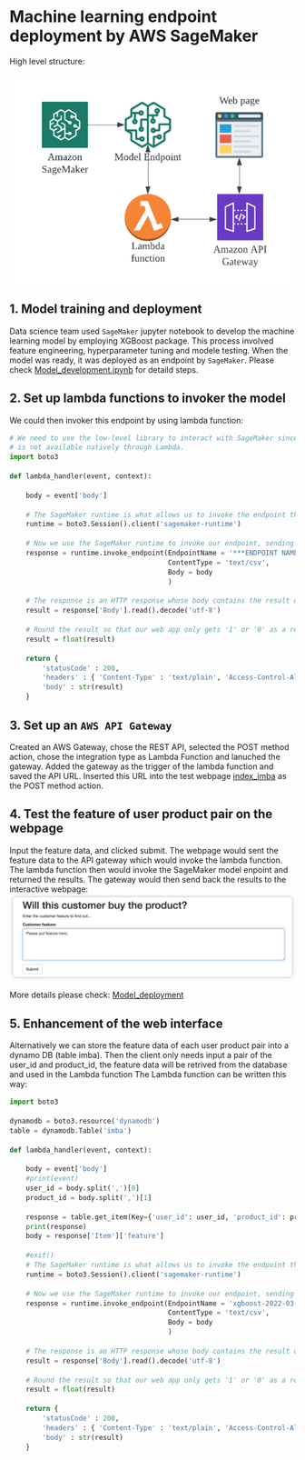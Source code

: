 # Machine learning endpoint deployment by AWS SageMaker
High level structure:

![](./assets/images/2.png)
## **1. Model training and deployment**
Data science team used `SageMaker` jupyter notebook to develop the machine learning model by employing XGBoost package. This process involved feature engineering, hyperparameter tuning and modele testing. When the model was ready, it was deployed as an endpoint by `SageMaker`. Please check [Model_development.ipynb](Model_development.ipynb) for detaild steps.
## **2. Set up lambda functions to invoker the model**
We could then invoker this endpoint by using lambda function:
```python
# We need to use the low-level library to interact with SageMaker since the SageMaker API
# is not available natively through Lambda.
import boto3

def lambda_handler(event, context):

    body = event['body']

    # The SageMaker runtime is what allows us to invoke the endpoint that we've created.
    runtime = boto3.Session().client('sagemaker-runtime')

    # Now we use the SageMaker runtime to invoke our endpoint, sending the review we were given
    response = runtime.invoke_endpoint(EndpointName = '***ENDPOINT NAME HERE***',# The name of the endpoint we created
                                       ContentType = 'text/csv',                 # The data format that is expected
                                       Body = body
                                       )

    # The response is an HTTP response whose body contains the result of our inference
    result = response['Body'].read().decode('utf-8')

    # Round the result so that our web app only gets '1' or '0' as a response.
    result = float(result)

    return {
        'statusCode' : 200,
        'headers' : { 'Content-Type' : 'text/plain', 'Access-Control-Allow-Origin' : '*' },
        'body' : str(result)
    }
```

## **3. Set up an `AWS API Gateway`**
Created an AWS Gateway, chose the REST API, selected the POST method action, chose the integration type as Lambda Function and lanuched the gateway. Added the gateway as the trigger of the lambda function and saved the API URL. Inserted this URL into the test webpage [index_imba](./assets/index_imba.html) as the POST method action.

## **4. Test the feature of user product pair on the webpage**
Input the feature data, and clicked submit. The webpage would sent the feature data to the API gateway which would invoke the lambda function. The lambda function then would invoke the SageMaker model enpoint and returned the results. The gateway would then send back the results to the interactive webpage:
![](assets/images/1.png)

More details please check: [Model_deployment](./Model_deployment.ipynb)

## **5. Enhancement of the web interface**
Alternatively we can store the feature data of each user product pair into a dynamo DB (table imba). Then the client only needs input a pair of the user_id and product_id, the feature data will be retrived from the database and used in the Lambda function
The Lambda function can be written this way:
```python
import boto3

dynamodb = boto3.resource('dynamodb')
table = dynamodb.Table('imba')

def lambda_handler(event, context):

    body = event['body']
    #print(event)
    user_id = body.split(',')[0]
    product_id = body.split(',')[1]
    
    response = table.get_item(Key={'user_id': user_id, 'product_id': product_id})
    print(response)
    body = response['Item']['feature']
    
    #exit()
    # The SageMaker runtime is what allows us to invoke the endpoint that we've created.
    runtime = boto3.Session().client('sagemaker-runtime')

    # Now we use the SageMaker runtime to invoke our endpoint, sending the review we were given
    response = runtime.invoke_endpoint(EndpointName = 'xgboost-2022-03-30-09-12-42-035',# The name of the endpoint we created
                                       ContentType = 'text/csv',                 # The data format that is expected
                                       Body = body
                                       )

    # The response is an HTTP response whose body contains the result of our inference
    result = response['Body'].read().decode('utf-8')

    # Round the result so that our web app only gets '1' or '0' as a response.
    result = float(result)

    return {
        'statusCode' : 200,
        'headers' : { 'Content-Type' : 'text/plain', 'Access-Control-Allow-Origin' : '*' },
        'body' : str(result)
    }
```